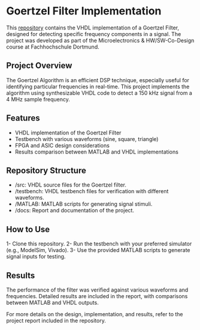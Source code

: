 # Goertzel Filter Implementation
This [repository](https://github.com/Hadian1989/goertzel-filter-microelectrinic) contains the VHDL implementation of a Goertzel Filter, designed for detecting specific frequency components in a signal. The project was developed as part of the Microelectronics & HW/SW-Co-Design course at Fachhochschule Dortmund.

## Project Overview
The Goertzel Algorithm is an efficient DSP technique, especially useful for identifying particular frequencies in real-time. This project implements the algorithm using synthesizable VHDL code to detect a 150 kHz signal from a 4 MHz sample frequency.

## Features
- VHDL implementation of the Goertzel Filter
- Testbench with various waveforms (sine, square, triangle)
- FPGA and ASIC design considerations
- Results comparison between MATLAB and VHDL implementations
## Repository Structure
- /src: VHDL source files for the Goertzel filter.
- /testbench: VHDL testbench files for verification with different waveforms.
- /MATLAB: MATLAB scripts for generating signal stimuli.
- /docs: Report and documentation of the project.
## How to Use
1- Clone this repository.
2- Run the testbench with your preferred simulator (e.g., ModelSim, Vivado).
3- Use the provided MATLAB scripts to generate signal inputs for testing.
## Results
The performance of the filter was verified against various waveforms and frequencies. Detailed results are included in the report, with comparisons between MATLAB and VHDL outputs.

For more details on the design, implementation, and results, refer to the project report included in the repository.